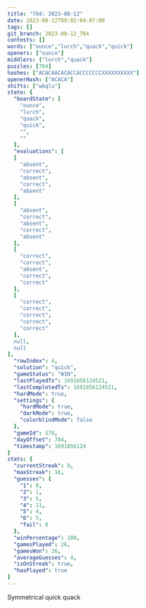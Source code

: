 ```yaml
---
title: "784: 2023-08-12"
date: 2023-08-12T09:02:04-07:00
tags: []
git_branch: 2023-08-12_784
contests: []
words: ["ounce","lurch","quack","quick"]
openers: ["ounce"]
middlers: ["lurch","quack"]
puzzles: [784]
hashes: ["ACACAACACACCACCCCCCCXXXXXXXXXX"]
openerHash: ["ACACA"]
shifts: ["wbqlu"]
state: {
  "boardState": [
    "ounce",
    "lurch",
    "quack",
    "quick",
    "",
    ""
  ],
  "evaluations": [
  [
    "absent",
    "correct",
    "absent",
    "correct",
    "absent"
  ],
  [
    "absent",
    "correct",
    "absent",
    "correct",
    "absent"
  ],
  [
    "correct",
    "correct",
    "absent",
    "correct",
    "correct"
  ],
  [
    "correct",
    "correct",
    "correct",
    "correct",
    "correct"
  ],
  null,
  null
],
  "rowIndex": 4,
  "solution": "quick",
  "gameStatus": "WIN",
  "lastPlayedTs": 1691856124521,
  "lastCompletedTs": 1691856124521,
  "hardMode": true,
  "settings": {
    "hardMode": true,
    "darkMode": true,
    "colorblindMode": false
  },
  "gameId": 578,
  "dayOffset": 784,
  "timestamp": 1691856124
}
stats: {
  "currentStreak": 9,
  "maxStreak": 16,
  "guesses": {
    "1": 0,
    "2": 1,
    "3": 5,
    "4": 11,
    "5": 4,
    "6": 5,
    "fail": 0
  },
  "winPercentage": 100,
  "gamesPlayed": 26,
  "gamesWon": 26,
  "averageGuesses": 4,
  "isOnStreak": true,
  "hasPlayed": true
}
---
```

<!-- more -->
Symmetrical quick quack
